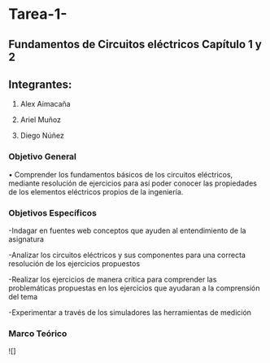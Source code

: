 # Tarea-1-

## Fundamentos de Circuitos eléctricos Capítulo 1 y 2 

## Integrantes:

1. Alex Aimacaña

2. Ariel Muñoz

3. Diego Núñez

### **Objetivo General**

•	Comprender los fundamentos básicos de los circuitos eléctricos, mediante resolución de ejercicios para así poder conocer las propiedades de los elementos eléctricos propios de la ingeniería.

### **Objetivos Específicos**

-Indagar en fuentes web conceptos que ayuden al entendimiento de la asignatura 

-Analizar los circuitos eléctricos y sus componentes para una correcta resolución de los ejercicios propuestos 

-Realizar los ejercicios de manera crítica para comprender las problemáticas propuestas en los ejercicios que ayudaran a la comprensión del tema 

-Experimentar a través de los simuladores las herramientas de medición

### Marco Teórico 

![]
